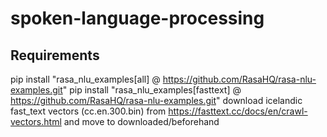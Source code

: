 # spoken-language-processing

## Requirements
pip install "rasa_nlu_examples[all] @ https://github.com/RasaHQ/rasa-nlu-examples.git"
pip install "rasa_nlu_examples[fasttext] @ https://github.com/RasaHQ/rasa-nlu-examples.git"
download icelandic fast_text vectors (cc.en.300.bin) from https://fasttext.cc/docs/en/crawl-vectors.html and move to downloaded/beforehand
